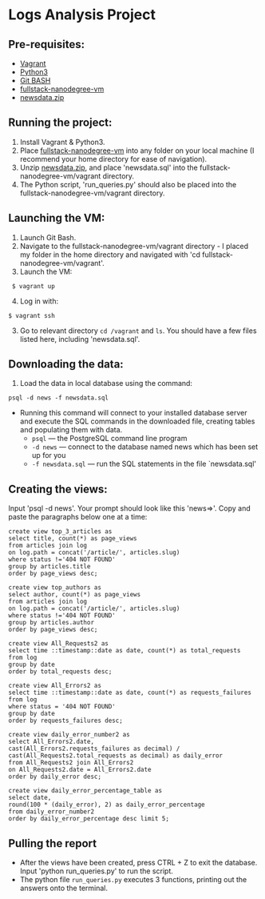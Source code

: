 # Logs Analysis Project

## Pre-requisites:
  * [Vagrant](https://www.vagrantup.com/)
  * [Python3](https://www.python.org/)
  * [Git BASH](https://git-for-windows.github.io/)
  * [fullstack-nanodegree-vm](https://github.com/udacity/fullstack-nanodegree-vm)
  * [newsdata.zip](https://d17h27t6h515a5.cloudfront.net/topher/2016/August/57b5f748_newsdata/newsdata.zip)

## Running the project:
  1. Install Vagrant & Python3.
  2. Place [fullstack-nanodegree-vm](https://github.com/udacity/fullstack-nanodegree-vm) into any folder on your local machine (I recommend your home directory for ease of navigation).
  3. Unzip [newsdata.zip](https://d17h27t6h515a5.cloudfront.net/topher/2016/August/57b5f748_newsdata/newsdata.zip), and place 'newsdata.sql' into the fullstack-nanodegree-vm/vagrant directory.
  4. The Python script, 'run_queries.py' should also be placed into the fullstack-nanodegree-vm/vagrant directory.
  
## Launching the VM:
  1. Launch Git Bash.
  2. Navigate to the fullstack-nanodegree-vm/vagrant directory - I placed my folder in the home directory and navigated with 'cd fullstack-nanodegree-vm/vagrant'.
  3. Launch the VM:
  
```
 $ vagrant up
```
  4. Log in with:
  
```
$ vagrant ssh
```
  3. Go to relevant directory `cd /vagrant` and `ls`. You should have a few files listed here, including 'newsdata.sql'.
  
## Downloading the data:
  1. Load the data in local database using the command:
  
```
psql -d news -f newsdata.sql
```
  * Running this command will connect to your installed database server and execute the SQL commands in the downloaded file, creating tables and populating them with data.
    * `psql` — the PostgreSQL command line program
    * `-d news` — connect to the database named news which has been set up for you
    * `-f newsdata.sql` — run the SQL statements in the file `newsdata.sql'

## Creating the views: 
 Input 'psql -d news'. Your prompt should look like this 'news=>'. Copy and paste the paragraphs below one at a time:
 
``` 
create view top_3_articles as
select title, count(*) as page_views
from articles join log
on log.path = concat('/article/', articles.slug)
where status !='404 NOT FOUND'
group by articles.title
order by page_views desc;
```

```
create view top_authors as
select author, count(*) as page_views
from articles join log
on log.path = concat('/article/', articles.slug)
where status !='404 NOT FOUND'
group by articles.author 
order by page_views desc;
```

```
create view All_Requests2 as
select time ::timestamp::date as date, count(*) as total_requests
from log
group by date
order by total_requests desc;
```

```
create view All_Errors2 as
select time ::timestamp::date as date, count(*) as requests_failures
from log
where status = '404 NOT FOUND'
group by date
order by requests_failures desc;
```

```
create view daily_error_number2 as
select All_Errors2.date,
cast(All_Errors2.requests_failures as decimal) / cast(All_Requests2.total_requests as decimal) as daily_error
from All_Requests2 join All_Errors2
on All_Requests2.date = All_Errors2.date
order by daily_error desc;
```

```
create view daily_error_percentage_table as
select date,
round(100 * (daily_error), 2) as daily_error_percentage
from daily_error_number2
order by daily_error_percentage desc limit 5;
```

## Pulling the report
  * After the views have been created, press CTRL + Z to exit the database. Input 'python run_queries.py' to run the script.
  * The python file `run_queries.py` executes 3 functions, printing out the answers onto the terminal.
